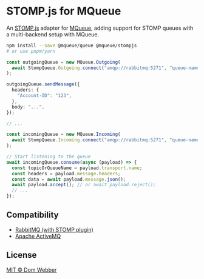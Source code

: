 # STOMP.js for MQueue

An [STOMP.js](https://github.com/stomp-js/stompjs) adapter for
[MQueue](https://github.com/domwebber/mqueue/blob/main/packages/queue/README.md),
adding support for STOMP queues with a multi-backend setup with MQueue.

```bash
npm install --save @mqueue/queue @mqueue/stompjs
# or use pnpm/yarn
```

```ts
const outgoingQueue = new MQueue.Outgoing(
  await StompQueue.Outgoing.connect("amqp://rabbitmq:5271", "queue-name"),
);

outgoingQueue.sendMessage({
  headers: {
    "Account-ID": "123",
  },
  body: "...",
});

// ...

const incomingQueue = new MQueue.Incoming(
  await StompQueue.Incoming.connect("amqp://rabbitmq:5271", "queue-name"),
);

// Start listening to the queue
await incomingQueue.consume(async (payload) => {
  const topicOrQueueName = payload.transport.name;
  const headers = payload.message.headers;
  const data = await payload.message.json();
  await payload.accept(); // or await payload.reject();
  // ...
});
```

## Compatibility

- [RabbitMQ (with STOMP plugin)](https://rabbitmq.com)
- [Apache ActiveMQ](https://activemq.apache.org)

## License

[MIT © Dom Webber](./LICENSE)
